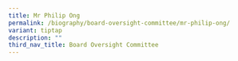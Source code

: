 ```yaml
---
title: Mr Philip Ong
permalink: /biography/board-oversight-committee/mr-philip-ong/
variant: tiptap
description: ""
third_nav_title: Board Oversight Committee
---
```

